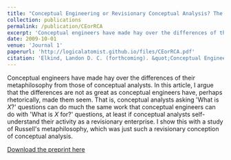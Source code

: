 ```yaml
---
title: "Conceptual Engineering or Revisionary Conceptual Analysis? The Case of Russell's Metaphilosophy Based on *Principia Mathematica*'s Logic"
collection: publications
permalink: /publication/CEorRCA
excerpt: 'Conceptual engineers have made hay over the differences of their metaphilosophy from those of conceptual analysts. In this article, I argue that the differences are not as great as conceptual engineers have, perhaps rhetorically, made them seem. That is, conceptual analysts asking 'What is *X*?' questions can do much the same work that conceptual engineers can do with 'What is *X* for?' questions, at least if conceptual analysts self-understand their activity as a revisionary enterprise. I show this with a study of Russell's metaphilosophy, which was just such a revisionary conception of conceptual analysis.'
date: 2009-10-01
venue: 'Journal 1'
paperurl: 'http://logicalatomist.github.io/files/CEorRCA.pdf'
citation: 'Elkind, Landon D. C. (forthcoming). &quot;Conceptual Engineering or Revisionary Conceptual Analysis? The Case of Russell's Metaphilosophy Based on *Principia Mathematica*'s Logic.&quot; <i>Dialogue</i>.'
---
```

Conceptual engineers have made hay over the differences of their metaphilosophy from those of conceptual analysts. In this article, I argue that the differences are not as great as conceptual engineers have, perhaps rhetorically, made them seem. That is, conceptual analysts asking 'What is *X*?' questions can do much the same work that conceptual engineers can do with 'What is *X* for?' questions, at least if conceptual analysts self-understand their activity as a revisionary enterprise. I show this with a study of Russell's metaphilosophy, which was just such a revisionary conception of conceptual analysis. 

[Download the preprint here](http://logicalatomist.github.io/files/CEorRCA.pdf)
